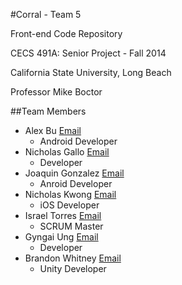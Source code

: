 #Corral - Team 5

Front-end Code Repository

CECS 491A: Senior Project - Fall 2014

California State University, Long Beach

Professor Mike Boctor

##Team Members
- Alex Bu [Email](mailto:atb91590@yahoo.com)
  - Android Developer
- Nicholas Gallo [Email](mailto:libregkd@gmail.com)
  - Developer
- Joaquin Gonzalez [Email](mailto:joaquingonz.7@gmail.com)
  - Anroid Developer
- Nicholas Kwong [Email](mailto:nmkwong@gmail.com)
  - iOS Developer
- Israel Torres [Email](mailto:itorres1490@gmail.com)
  - SCRUM Master
- Gyngai Ung [Email](mailto:gyngaiu@gmail.com)
  - Developer
- Brandon Whitney [Email](mailto:brandontwhitney@gmail.com)
  - Unity Developer
